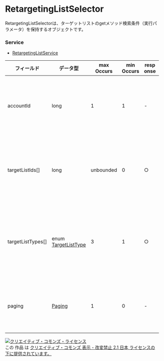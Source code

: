 # RetargetingListSelector
RetargetingListSelectorは、ターゲットリストのgetメソッド検索条件（実行パラメータ）を保持するオブジェクトです。

### Service
+ [RetargetingListService](../services/RetargetingListService.md)

| フィールド | データ型 | max<br>Occurs | min<br>Occurs | resp<br>onse | add | set | remove | 説明 | 
|---|---|---|---|---|---|---|---|---|
| accountId| long| 1| 1| -| -| -| -| 検索条件：アカウントIDです。 |
| targetListIds[]| long| unbounded| 0| ○| -| -| -| 検索条件：ターゲットリストIDです。 |
| targetListTypes[]| enum <a href="./TargetListType.md">TargetListType</a>| 3| 1| ○| -| -| -| 検索条件：ターゲットリスト種別です。 |
| paging| <a href="./Paging.md">Paging</a>| 1| 0| -| -| -| -| 検索条件：取得範囲です。 |

<a rel="license" href="http://creativecommons.org/licenses/by-nd/2.1/jp/"><img alt="クリエイティブ・コモンズ・ライセンス" style="border-width:0" src="https://i.creativecommons.org/l/by-nd/2.1/jp/88x31.png" /></a><br />この 作品 は <a rel="license" href="http://creativecommons.org/licenses/by-nd/2.1/jp/">クリエイティブ・コモンズ 表示 - 改変禁止 2.1 日本 ライセンスの下に提供されています。</a>
